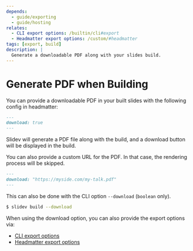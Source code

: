 ```yaml
---
depends:
  - guide/exporting
  - guide/hosting
relates:
  - CLI export options: /builtin/cli#export
  - Headmatter export options: /custom/#headmatter
tags: [export, build]
description: |
  Generate a downloadable PDF along with your slides build.
---
```


# Generate PDF when Building

You can provide a downloadable PDF in your built slides with the following config in headmatter:

```md
---
download: true
---
```

Slidev will generate a PDF file along with the build, and a download button will be displayed in the build.

You can also provide a custom URL for the PDF. In that case, the rendering process will be skipped.

```md
---
download: "https://myside.com/my-talk.pdf"
---
```

This can also be done with the CLI option `--download` (`boolean` only).

```bash
$ slidev build --download
```

When using the download option, you can also provide the export options via:

- [CLI export options](/builtin/cli#export)
- [Headmatter export options](/custom/#frontmatter-configures)
